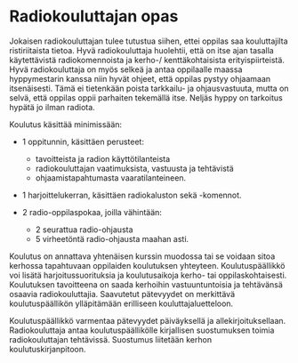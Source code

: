 # Radiokouluttajan opas

Jokaisen radiokouluttajan tulee tutustua siihen, ettei oppilas saa kouluttajilta ristiriitaista tietoa. Hyvä radiokouluttaja huolehtii, että on itse ajan tasalla käytettävistä radiokomennoista ja kerho-/ kenttäkohtaisista erityispiirteistä. Hyvä radiokouluttaja on myös selkeä ja antaa oppilaalle maassa hyppymestarin kanssa niin hyvät ohjeet, että oppilas pystyy ohjaamaan itsenäisesti. Tämä ei tietenkään poista tarkkailu- ja ohjausvastuuta, mutta on selvä, että oppilas oppii parhaiten tekemällä itse. Neljäs hyppy on tarkoitus hypätä jo ilman radiota.

Koulutus käsittää minimissään:

* 1 oppitunnin, käsittäen perusteet:
  * tavoitteista ja radion käyttötilanteista
  * radiokouluttajan vaatimuksista, vastuusta ja tehtävistä
  * ohjaamistapahtumasta vaaratilanteineen.

* 1 harjoittelukerran, käsittäen radiokaluston sekä -komennot.

* 2 radio-oppilaspokaa, joilla vähintään:
  * 2 seurattua radio-ohjausta
  * 5 virheetöntä radio-ohjausta maahan asti.

Koulutus on annattava yhtenäisen kurssin muodossa tai se voidaan sitoa kerhossa tapahtuvaan oppilaiden koulutuksen yhteyteen. Koulutuspäällikkö voi lisätä harjoitussuorituksia ja koulutusaikoja kerho- tai oppilaskohtaisesti. Koulutuksen tavoitteena on saada kerhoihin vastuuntuntoisia ja tehtävänsä osaavia radiokouluttajia. Saavutetut pätevyydet on merkittävä koulutuspäällikön ylläpitämään erilliseen kouluttajaluetteloon.

Koulutuspäällikkö varmentaa pätevyydet päiväyksellä ja allekirjoituksellaan. Radiokouluttaja antaa koulutuspäällikölle kirjallisen suostumuksen toimia radiokouluttajan tehtävissä. Suostumus liitetään kerhon koulutuskirjanpitoon.

